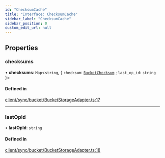 ```yaml
---
id: "ChecksumCache"
title: "Interface: ChecksumCache"
sidebar_label: "ChecksumCache"
sidebar_position: 0
custom_edit_url: null
---
```


## Properties

### checksums

• **checksums**: `Map`<`string`, \{ `checksum`: [`BucketChecksum`](BucketChecksum.md) ; `last_op_id`: `string`  }\>

#### Defined in

[client/sync/bucket/BucketStorageAdapter.ts:17](https://github.com/powersync-ja/powersync-react-native-sdk/blob/65a3c12/packages/powersync-sdk-common/src/client/sync/bucket/BucketStorageAdapter.ts#L17)

___

### lastOpId

• **lastOpId**: `string`

#### Defined in

[client/sync/bucket/BucketStorageAdapter.ts:18](https://github.com/powersync-ja/powersync-react-native-sdk/blob/65a3c12/packages/powersync-sdk-common/src/client/sync/bucket/BucketStorageAdapter.ts#L18)
